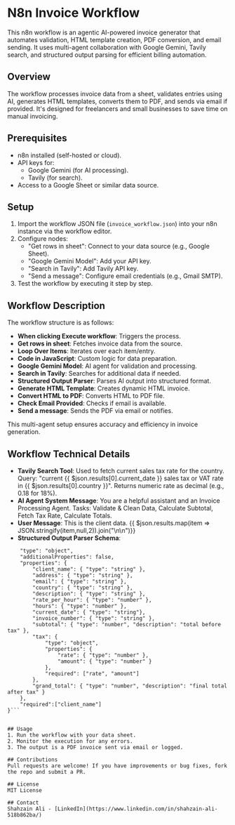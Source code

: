 # N8n Invoice Workflow

This n8n workflow is an agentic AI-powered invoice generator that automates validation, HTML template creation, PDF conversion, and email sending. It uses multi-agent collaboration with Google Gemini, Tavily search, and structured output parsing for efficient billing automation.

## Overview
The workflow processes invoice data from a sheet, validates entries using AI, generates HTML templates, converts them to PDF, and sends via email if provided. It's designed for freelancers and small businesses to save time on manual invoicing.

## Prerequisites
- n8n installed (self-hosted or cloud).
- API keys for:
  - Google Gemini (for AI processing).
  - Tavily (for search).
- Access to a Google Sheet or similar data source.

## Setup
1. Import the workflow JSON file (`invoice_workflow.json`) into your n8n instance via the workflow editor.
2. Configure nodes:
   - "Get rows in sheet": Connect to your data source (e.g., Google Sheet).
   - "Google Gemini Model": Add your API key.
   - "Search in Tavily": Add Tavily API key.
   - "Send a message": Configure email credentials (e.g., Gmail SMTP).
3. Test the workflow by executing it step by step.

## Workflow Description
The workflow structure is as follows:
- **When clicking Execute workflow**: Triggers the process.
- **Get rows in sheet**: Fetches invoice data from the source.
- **Loop Over Items**: Iterates over each item/entry.
- **Code in JavaScript**: Custom logic for data preparation.
- **Google Gemini Model**: AI agent for validation and processing.
- **Search in Tavily**: Searches for additional data if needed.
- **Structured Output Parser**: Parses AI output into structured format.
- **Generate HTML Template**: Creates dynamic HTML invoice.
- **Convert HTML to PDF**: Converts HTML to PDF file.
- **Check Email Provided**: Checks if email is available.
- **Send a message**: Sends the PDF via email or notifies.

This multi-agent setup ensures accuracy and efficiency in invoice generation.

## Workflow Technical Details
- **Tavily Search Tool**: Used to fetch current sales tax rate for the country. Query: "current {{ $json.results[0].current_date }} sales tax or VAT rate in {{ $json.results[0].country }}". Returns numeric rate as decimal (e.g., 0.18 for 18%).
- **AI Agent System Message**: You are a helpful assistant and an Invoice Processing Agent. Tasks: Validate & Clean Data, Calculate Subtotal, Fetch Tax Rate, Calculate Totals.
- **User Message**: This is the client data. {{ $json.results.map(item => JSON.stringify(item,null,2)).join("\n\n")}}
- **Structured Output Parser Schema**:  
```{
    "type": "object",
    "additionalProperties": false,
    "properties": {
        "client_name": { "type": "string" },
        "address": { "type": "string" },
        "email": { "type": "string" },
        "country": { "type": "string" },
        "description": { "type": "string" },
        "rate_per_hour": { "type": "number" },
        "hours": { "type": "number" },
        "current_date": { "type": "string"},
        "invoice_number": { "type": "string" },
        "subtotal": { "type": "number", "description": "total before tax" },
        "tax": {
            "type": "object",
            "properties": {
                "rate": { "type": "number" },
                "amount": { "type": "number" }
            },
            "required": ["rate", "amount"]
        },
        "grand_total": { "type": "number", "description": "final total after tax" }
    },
    "required":["client_name"]
}```


## Usage
1. Run the workflow with your data sheet.
2. Monitor the execution for any errors.
3. The output is a PDF invoice sent via email or logged.

## Contributions
Pull requests are welcome! If you have improvements or bug fixes, fork the repo and submit a PR.

## License
MIT License

## Contact
Shahzain Ali - [LinkedIn](https://www.linkedin.com/in/shahzain-ali-518b862ba/)
